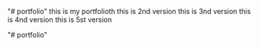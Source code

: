 "# portfolio" 
this is my portfolioth
this is 2nd version
this is 3nd version
this is 4nd version 
this is 5st version


"# portfolio" 
